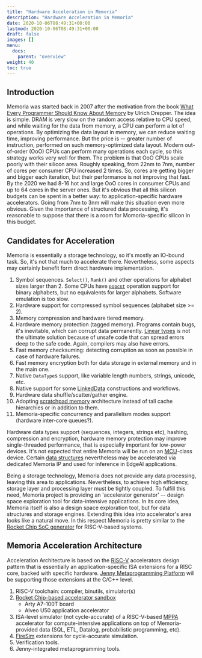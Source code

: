 ```yaml
---
title: "Hardware Acceleration in Memoria"
description: "Hardware Acceleration in Memoria"
date: 2020-10-06T08:49:31+00:00
lastmod: 2020-10-06T08:49:31+00:00
draft: false
images: []
menu:
  docs:
    parent: "overview"
weight: 40
toc: true
---
```




## Introduction

Memoria was started back in 2007 after the motivation from the book [What Every Programmer Should Know About Memory](https://people.freebsd.org/~lstewart/articles/cpumemory.pdf) by Ulrich Drepper. The idea is simple. DRAM is very slow on the random access relative to CPU speed, and while waiting for the data from memory, a CPU can perform a lot of operations. By optimizing the data layout in memory, we can reduce waiting time, improving performance. But the price is -- greater number of instruction, performed on such memory-optimized data layout. Modern out-of-order (OoO) CPUs can perform many operations each cycle, so this strategy works very well for them. The problem is that OoO CPUs scale poorly with their silicon area. Roughly speaking, from 22nm to 7nm, number of cores per consumer CPU increased 2 times. So, cores are getting bigger and bigger each iteration, but their performance is not improving that fast. By the 2020 we had 8-16 hot and large OoO cores in consumer CPUs and up to 64 cores in the server ones. But it's obvious that all this silicon budgets can be spent in a better way: to application-specific hardware accelerators. Going from 7nm to 3nm will make this situation even more obvious. Given the importance of structured data processing, it's reasonable to suppose that there is a room for Momoria-specific silicon in this budget. 

## Candidates for Acceleration

Memoria is essentially a storage technology, so it's mostly an IO-bound task. So, it's not that much to accelerate there. Nevertheless, some aspects may certainly benefit form direct hardware implementation.

1. Symbol sequences. `Select()`, `Rank()` and other operations for alphabet sizes larger than 2. Some CPUs have [`popcnt`](https://en.wikipedia.org/wiki/SSE4#POPCNT_and_LZCNT) operation support for binary alphabets, but no equivalents for larger alphabets. Software emulation is too slow. 
1. Hardware support for compressed symbol sequences (alphabet size >= 2). 
1. Memory compression and hardware tiered memory.
1. Hardware memory protection (tagged memory). Programs contain bugs, it's inevitable, which can corrupt data permanently. [Linear types](https://www.rust-lang.org) is not the ultimate solution because of unsafe code that can spread errors deep to the safe code. Again, compilers may also have errors. 
1. Fast memory checksuming: detecting corruption as soon as possible in case of hardware failures.
1. Fast memory encryption both for data storage in external memory and in the main one.
1. Native `DataType`s support, like variable length numbers, strings, unicode, etc.
1. Native support for some [LinkedData]() constructions and workflows.
1. Hardware data shuffle/scatter/gather engine.
1. Adopting [scratchpad memory](https://en.wikipedia.org/wiki/Scratchpad_memory) architecture instead of tall cache hierarchies or in addition to them.
1. Memoria-specific concurrency and parallelism modes support (hardware inter-core queues?).

Hardware data types support (sequences, integers, strings etc), hashing, compression and encryption, hardware memory protection may improve single-threaded performance, that is especially important for low-power devices. It's not expected that entire Memoria will be run on an [MCU](https://en.wikipedia.org/wiki/Microcontroller)-class device. Certain [data structures](https://bitbucket.org/vsmirnov/memoria/wiki/Memoization4AI) nevertheless may be accelerated via dedicated Memoria IP and used for inference in EdgeAI applications.

Being a storage technology, Memoria does not provide any data processing, leaving this area to applications. Nevertheless, to achieve high efficiency, storage layer and processing layer must be tightly coupled. To fulfill this need, Memoria project is providing an 'accelerator generator' -- design space exploration tool for data-intensive applications. In its core idea, Memoria itself is also a design space exploration tool, but for data structures and storage engines. Extending this idea into accelerator's area looks like a natural move. In this respect Memoria is pretty similar to the [Rocket Chip SoC generator](https://bar.eecs.berkeley.edu/projects/rocket_chip.html) for RISC-V-based systems.

## Memoria Acceleration Architecture

Acceleration Architecture is based on the [RISC-V](https://riscv.org) accelerators design pattern that is essentially an application-specific ISA extensions for a RISC core, backed with specific hardware. [Jenny Metaprogramming Platform](https://github.com/victor-smirnov/jenny) will be supporting those extensions at the C/C++ level.

1. RISC-V toolchain: compiler, binutils, simulator(s)
1. [Rocket Chip-based accelerator sandbox](https://github.com/victor-smirnov/memoria-accel)
    * Arty A7-100T board
    * Alveo U50 application accelerator
1. ISA-level simulator (not cycle-accurate) of a RISC-V-based [MPPA](https://en.wikipedia.org/wiki/Massively_parallel_processor_array) accelerator for compute-intensive applications on top of Memoria-provided data (SQL, ETL, Datalog, probabilistic programming, etc).
1. [FireSim](https://fires.im/) extensions for cycle-accurate simulation.
1. Verification tools.
1. Jenny-integrated metaprogramming tools.
